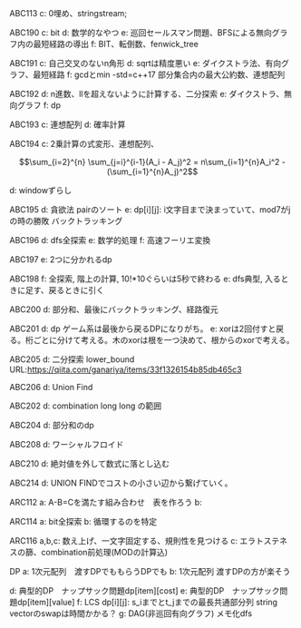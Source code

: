ABC113
c: 0埋め、stringstream;

ABC190
c: bit
d: 数学的なやつ
e: 巡回セールスマン問題、BFSによる無向グラフ内の最短経路の導出
f: BIT、転倒数、fenwick_tree

ABC191
c: 自己交叉のないn角形
d: sqrtは精度悪い
e: ダイクストラ法、有向グラフ、最短経路
f: gcdとmin -std=c++17 部分集合内の最大公約数、連想配列

ABC192
d: n進数、llを超えないように計算する、二分探索
e: ダイクストラ、無向グラフ
f: dp

ABC193
c: 連想配列
d: 確率計算

ABC194
c: 2乗計算の式変形、連想配列、
```math
\sum_{i=2}^{n} \sum_{j=i}^{i-1}(A_i - A_j)^2
=
n\sum_{i=1}^{n}A_i^2 - (\sum_{i=1}^{n}A_j)^2
```
d: windowずらし

ABC195
d: 貪欲法 pairのソート
e: dp[i][j]: i文字目まで決まっていて、mod7がjの時の勝敗 バックトラッキング

ABC196
d: dfs全探索
e: 数学的処理
f: 高速フーリエ変換

ABC197
e: 2つに分かれるdp

ABC198
f: 全探索, 階上の計算, 10!*10ぐらいは5秒で終わる
e: dfs典型, 入るときに足す、戻るときに引く

ABC200
d: 部分和、最後にバックトラッキング、経路復元

ABC201
d: dp ゲーム系は最後から戻るDPになりがち。
e: xorは2回付すと戻る。桁ごとに分けて考える。木のxorは根を一つ決めて、根からのxorで考える。

ABC205
d: 二分探索 lower_bound URL:https://qiita.com/ganariya/items/33f1326154b85db465c3

ABC206
d: Union Find

ABC202
d: combination long long の範囲

ABC204
d: 部分和のdp

ABC208
d: ワーシャルフロイド

ABC210
d: 絶対値を外して数式に落とし込む

ABC214
d: UNION FINDでコストの小さい辺から繋げていく。

ARC112
a: A-B=Cを満たす組み合わせ　表を作ろう
b: 

ARC114
a: bit全探索
b: 循環するのを特定

ARC116
a,b,c: 数え上げ、一文字固定する、規則性を見つける
c: エラトステネスの篩、combination前処理(MODの計算込)

DP
a: 1次元配列　渡すDPでももらうDPでも
b: 1次元配列  渡すDPの方が楽そう

d: 典型的DP　ナップサック問題dp[item][cost]
e: 典型的DP　ナップサック問題dp[item][value] 
f: LCS dp[i][j]: s_iまでとt_jまでの最長共通部分列 string vectorのswapは時間かかる？
g: DAG(非巡回有向グラフ) メモ化dfs